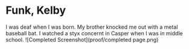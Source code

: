 # Funk, Kelby 



I was deaf when I was born.
My brother knocked me out with a metal baseball bat.
I watched a styx concernt in Casper when I was in middle school.
![Completed Screenshot](proof/completed page.png)
